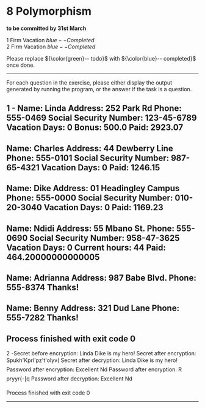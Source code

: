 # 8 Polymorphism

**to be committed by 31st March**

1 Firm Vacation   ${{blue}--Completed}$\
2 Firm Vacation   ${{blue}--Completed}$

Please replace ${\color{green}-- todo}$ with ${\color{blue}-- completed}$ once done.

---

For each question in the exercise, please either display the output generated by running the program, or the answer if the task is a question.

1 - Name: Linda
Address: 252 Park Rd
Phone: 555-0469
Social Security Number: 123-45-6789
Vacation Days: 0
Bonus: 500.0
Paid: 2923.07
-----------------------------------
Name: Charles
Address: 44 Dewberry Line
Phone: 555-0101
Social Security Number: 987-65-4321
Vacation Days: 0
Paid: 1246.15
-----------------------------------
Name: Dike
Address: 01 Headingley Campus
Phone: 555-0000
Social Security Number: 010-20-3040
Vacation Days: 0
Paid: 1169.23
-----------------------------------
Name: Ndidi
Address: 55 Mbano St.
Phone: 555-0690
Social Security Number: 958-47-3625
Vacation Days: 0
Current hours: 44
Paid: 464.20000000000005
-----------------------------------
Name: Adrianna
Address: 987 Babe Blvd.
Phone: 555-8374
Thanks!
-----------------------------------
Name: Benny
Address: 321 Dud Lane
Phone: 555-7282
Thanks!
-----------------------------------

Process finished with exit code 0
---

2 -Secret before encryption: Linda Dike is my hero!
Secret after encryption: Spukh'Kprl'pz't'olyv(
Secret after decryption: Linda Dike is my hero!
Password after encryption: Excellent Nd
Password after encryption: Rpryyr{-[q
Password after decryption: Excellent Nd

Process finished with exit code 0

---

